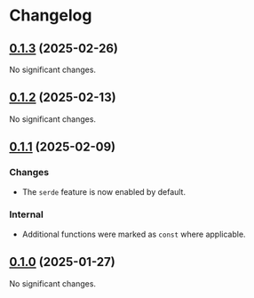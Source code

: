 # Changelog

<!-- changelogging: start -->

## [0.1.3](https://github.com/nekitdev/pkce-std/tree/v0.1.3) (2025-02-26)

No significant changes.

## [0.1.2](https://github.com/nekitdev/pkce-std/tree/v0.1.2) (2025-02-13)

No significant changes.

## [0.1.1](https://github.com/nekitdev/pkce-std/tree/v0.1.1) (2025-02-09)

### Changes

- The `serde` feature is now enabled by default.

### Internal

- Additional functions were marked as `const` where applicable.

## [0.1.0](https://github.com/nekitdev/pkce-std/tree/v0.1.0) (2025-01-27)

No significant changes.
